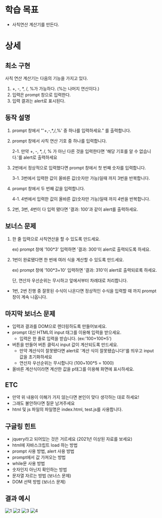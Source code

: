# 학습 목표

- 사칙연산 계산기를 만든다.

# 상세

## 최소 구현

사칙 연산 계산기는 다음의 기능을 가지고 있다.

1. +, -, \*, /, %가 가능하다. (%는 나머지 연산이다.)
2. 입력은 prompt 창으로 입력한다.
3. 입력 결과는 alert로 표시된다.

## 동작 설명

1. prompt 창에서 "'+,-,\*,/,%' 중 하나를 입력하세요." 를 출력합니다.
2. prompt 창에서 사칙 연산 기호 중 하나를 입력합니다.

   2-1. 만약 +, -, \*, /, % 가 아닌 다른 것을 입력한다면 '해당 기호를 알 수 없습니다.'를 alert로 출력하세요

3. 2번에서 정상적으로 입력했다면 prompt 창에서 첫 번째 숫자를 입력합니다.

   3-1. 3번에서 입력한 값이 올바른 값(숫자만 가능)일때 까지 3번을 반복합니다.

4. prompt 창에서 두 번째 값을 입력합니다.

   4-1. 4번에서 입력한 값이 올바른 값(숫자만 가능)일때 까지 4번을 반복합니다.

5. 2번, 3번, 4번이 다 입력 됐다면 '결과: 100'과 같이 alert를 출력하세요.

## 보너스 문제

1. 한 줄 입력으로 사칙연산을 할 수 있도록 만드세요.

   ex) prompt 창에 '100\*3' 입력하면 '결과: 300'이 alert로 출력되도록 하세요.

2. 1번이 완료됐다면 한 번에 여러 식을 계산할 수 있도록 만드세요.

   ex) prompt 창에 '100\*3+10' 입력하면 '결과: 310'이 alert로 출력되로록 하세요.

   단, 연산자 우선순위는 무시하고 앞에서부터 차례대로 처리합니다.

- 1번, 2번 진행 중 잘못된 수식이 나온다면 정상적인 수식을 입력할 때 까지 prompt창이 계속 나옵니다.

## 마지막 보너스 문제

- 입력과 결과를 DOM으로 렌더링하도록 만들어보세요.
- prompt 대신 HTML의 input 태그를 이용해 입력을 받으세요.
  - 입력은 한 줄로 입력을 받습니다. (ex:'100+100\*5')
- 버튼을 만들어 버튼 클릭시 input 값이 계산되도록 만드세요.
  - 만약 계산식이 잘못됐다면 alert로 '계산 식이 잘못됐습니다!'를 띄우고 input 값을 초기화하세요
  - 연산자 우선순위는 무시합니다 (100+100\*5 = 1000)
- 올바른 계산식이라면 계산한 값을 p태그를 이용해 화면에 표시하세요.

## ETC

- 만약 위 내용이 이해가 가지 않는다면 본인이 맞다 생각하는 대로 하세요!
- 그래도 불안하다면 질문 남겨주세요
- html 및 js 파일의 파일명은 index.html, test.js를 사용합니다.

## 구글링 힌트

- jquery라고 되어있는 것은 거르세요 (2021년 이상된 자료를 보세요)
- html에 자바스크립트 load 하는 방법
- prompt 사용 방법, alert 사용 방법
- prompt에서 값 가져오는 방법
- while문 사용 방법
- 숫자인지 아닌지 확인하는 방법
- 문자열 자르는 방법 (보너스 문제)
- DOM 선택 방법 (보너스 문제)

## 결과 예시
![1](https://user-images.githubusercontent.com/63037629/235724618-92ebe74a-7f3e-4425-951a-df386f6741f8.PNG)
![2](https://user-images.githubusercontent.com/63037629/235724621-495376c4-527d-4fdd-9744-5f77f180cc5a.PNG)
![3](https://user-images.githubusercontent.com/63037629/235724624-73693e51-fcee-480c-9b13-f57b3d65fe96.PNG)
![4](https://user-images.githubusercontent.com/63037629/235724625-04d078a0-5e55-4802-8b31-56c08bb9fe28.PNG)


